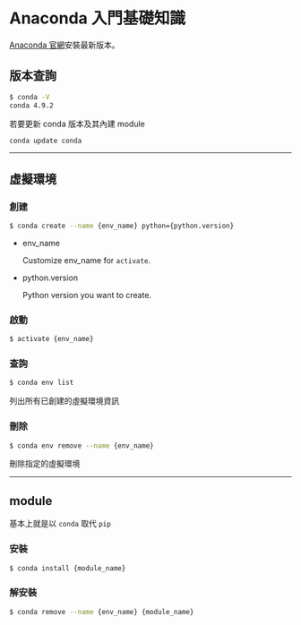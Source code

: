 # Anaconda 入門基礎知識

[Anaconda 官網](https://www.anaconda.com/products/individual)安裝最新版本。

## 版本查詢
```bash
$ conda -V
conda 4.9.2
```
若要更新 conda 版本及其內建 module
```bash
conda update conda
```

---
## 虛擬環境
### 創建
```bash
$ conda create --name {env_name} python={python.version}
```
- env_name

    Customize env_name for ```activate```.

- python.version

    Python version you want to create.

### 啟動
```bash
$ activate {env_name}
```

### 查詢
```bash
$ conda env list
```
列出所有已創建的虛擬環境資訊

### 刪除
```bash
$ conda env remove --name {env_name}
```
刪除指定的虛擬環境

---
## module

基本上就是以 ```conda``` 取代 ```pip```

### 安裝
```bash
$ conda install {module_name}
```

### 解安裝
```bash
$ conda remove --name {env_name} {module_name}
```